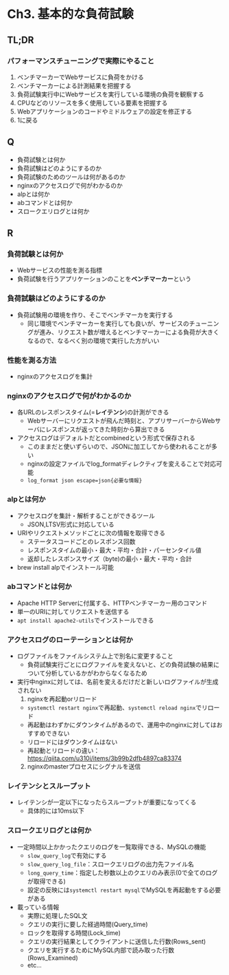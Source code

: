 # Ch3. 基本的な負荷試験

## TL;DR
### パフォーマンスチューニングで実際にやること
1. ベンチマーカーでWebサービスに負荷をかける
2. ベンチマーカーによる計測結果を把握する
3. 負荷試験実行中にWebサービスを実行している環境の負荷を観察する
4. CPUなどのリソースを多く使用している要素を把握する
5. Webアプリケーションのコードやミドルウェアの設定を修正する
6. 1に戻る

## Q
- 負荷試験とは何か
- 負荷試験はどのようにするのか
- 負荷試験のためのツールは何があるのか
- nginxのアクセスログで何がわかるのか
- alpとは何か
- abコマンドとは何か
- スロークエリログとは何か

## R
### 負荷試験とは何か
- Webサービスの性能を測る指標
- 負荷試験を行うアプリケーションのことを**ベンチマーカー**という

### 負荷試験はどのようにするのか
- 負荷試験用の環境を作り、そこでベンチマーカを実行する
  - 同じ環境でベンチマーカーを実行しても良いが、サービスのチューニングが進み、リクエスト数が増えるとベンチマーカーによる負荷が大きくなるので、なるべく別の環境で実行した方がいい

### 性能を測る方法
- nginxのアクセスログを集計

### nginxのアクセスログで何がわかるのか
- 各URLのレスポンスタイム(=**レイテンシ**)の計測ができる
  - Webサーバーにリクエストが飛んだ時刻と、アプリサーバーからWebサーバにレスポンスが返ってきた時刻から算出できる
- アクセスログはデフォルトだとcombinedという形式で保存される
  - このままだと使いずらいので、JSONに加工してから使われることが多い
  - nginxの設定ファイルでlog_formatディレクティブを変えることで対応可能
  - `log_format json escape=json{必要な情報}`

### alpとは何か
- アクセスログを集計・解析することができるツール
  - JSON,LTSV形式に対応している
- URIやリクエストメソッドごとに次の情報を取得できる
  - ステータスコードごとのレスポンス回数
  - レスポンスタイムの最小・最大・平均・合計・パーセンタイル値
  - 返却したレスポンスサイズ（byte)の最小・最大・平均・合計
- brew install alpでインストール可能

### abコマンドとは何か
- Apache HTTP Serverに付属する、HTTPベンチマーカー用のコマンド
- 単一のURIに対してリクエストを送信する
- `apt install apache2-utils`でインストールできる

### アクセスログのローテーションとは何か
- ログファイルをファイルシステム上で別名に変更すること
  - 負荷試験実行ごとにログファイルを変えないと、どの負荷試験の結果について分析しているかがわからなくなるため
- 実行中nginxに対しては、名前を変えるだけだと新しいログファイルが生成されない
  1. nginxを再起動orリロード
    - `systemctl restart nginx`で再起動、`systemctl reload nginx`でリロード
    - 再起動はわずかにダウンタイムがあるので、運用中のnginxに対してはおすすめできない
    - リロードにはダウンタイムはない
    - 再起動とリロードの違い：https://qiita.com/u310i/items/3b99b2dfb4897ca83374
  2. nginxのmasterプロセスにシグナルを送信


### レイテンシとスループット
- レイテンシが一定以下になったらスループットが重要になってくる
  - 具体的には10ms以下

### スロークエリログとは何か
- 一定時間以上かかったクエリのログを一覧取得できる、MySQLの機能
  - `slow_query_log`で有効にする
  - `slow_query_log_file`：スロークエリログの出力先ファイル名
  - `long_query_time`：指定した秒数以上のクエリのみ表示(0で全てのログが取得できる)
  - 設定の反映には`systemctl restart mysql`でMySQLを再起動をする必要がある
- 載っている情報
  - 実際に処理したSQL文
  - クエリの実行に要した経過時間(Query_time)
  - ロックを取得する時間(Lock_time)
  - クエリの実行結果としてクライアントに送信した行数(Rows_sent)
  - クエリを実行するためにMySQL内部で読み取った行数(Rows_Examined)
  - etc...
